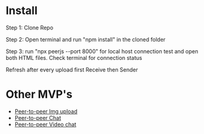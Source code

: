 # Install

Step 1: Clone Repo

Step 2: Open terminal and run "npm install" in the cloned folder

Step 3: run "npx peerjs --port 8000" for local host connection test and open both HTML files. Check terminal for connection status

Refresh after every upload first Receive then Sender

# Other MVP's
* [Peer-to-peer Img upload](https://github.com/SickMediaS6/peerJS-img)
* [Peer-to-peer Chat](https://github.com/SickMediaS6/peerJS-text)
* [Peer-to-peer Video chat](https://github.com/SickMediaS6/peerJS-video)
